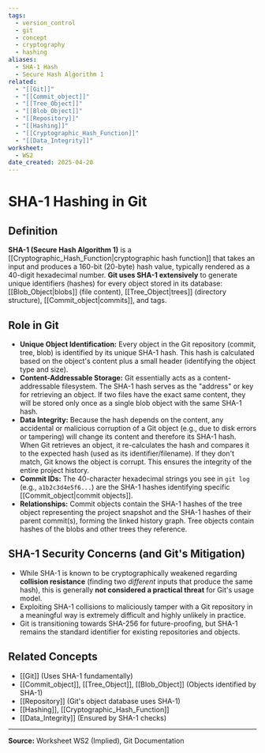 ```yaml
---
tags:
  - version_control
  - git
  - concept
  - cryptography
  - hashing
aliases:
  - SHA-1 Hash
  - Secure Hash Algorithm 1
related:
  - "[[Git]]"
  - "[[Commit_object]]"
  - "[[Tree_Object]]"
  - "[[Blob_Object]]"
  - "[[Repository]]"
  - "[[Hashing]]"
  - "[[Cryptographic_Hash_Function]]"
  - "[[Data_Integrity]]"
worksheet:
  - WS2
date_created: 2025-04-20
---
```

# SHA-1 Hashing in Git

## Definition

**SHA-1 (Secure Hash Algorithm 1)** is a [[Cryptographic_Hash_Function|cryptographic hash function]] that takes an input and produces a 160-bit (20-byte) hash value, typically rendered as a 40-digit hexadecimal number. **Git uses SHA-1 extensively** to generate unique identifiers (hashes) for every object stored in its database: [[Blob_Object|blobs]] (file content), [[Tree_Object|trees]] (directory structure), [[Commit_object|commits]], and tags.

## Role in Git

- **Unique Object Identification:** Every object in the Git repository (commit, tree, blob) is identified by its unique SHA-1 hash. This hash is calculated based on the object's content plus a small header (identifying the object type and size).
- **Content-Addressable Storage:** Git essentially acts as a content-addressable filesystem. The SHA-1 hash serves as the "address" or key for retrieving an object. If two files have the exact same content, they will be stored only once as a single blob object with the same SHA-1 hash.
- **Data Integrity:** Because the hash depends on the content, any accidental or malicious corruption of a Git object (e.g., due to disk errors or tampering) will change its content and therefore its SHA-1 hash. When Git retrieves an object, it re-calculates the hash and compares it to the expected hash (used as its identifier/filename). If they don't match, Git knows the object is corrupt. This ensures the integrity of the entire project history.
- **Commit IDs:** The 40-character hexadecimal strings you see in `git log` (e.g., `a1b2c3d4e5f6...`) are the SHA-1 hashes identifying specific [[Commit_object|commit objects]].
- **Relationships:** Commit objects contain the SHA-1 hashes of the tree object representing the project snapshot and the SHA-1 hashes of their parent commit(s), forming the linked history graph. Tree objects contain hashes of the blobs and other trees they reference.

## SHA-1 Security Concerns (and Git's Mitigation)

- While SHA-1 is known to be cryptographically weakened regarding **collision resistance** (finding two *different* inputs that produce the same hash), this is generally **not considered a practical threat** for Git's usage model.
- Exploiting SHA-1 collisions to maliciously tamper with a Git repository in a meaningful way is extremely difficult and highly unlikely in practice.
- Git is transitioning towards SHA-256 for future-proofing, but SHA-1 remains the standard identifier for existing repositories and objects.

## Related Concepts
- [[Git]] (Uses SHA-1 fundamentally)
- [[Commit_object]], [[Tree_Object]], [[Blob_Object]] (Objects identified by SHA-1)
- [[Repository]] (Git's object database uses SHA-1)
- [[Hashing]], [[Cryptographic_Hash_Function]]
- [[Data_Integrity]] (Ensured by SHA-1 checks)

---
**Source:** Worksheet WS2 (Implied), Git Documentation